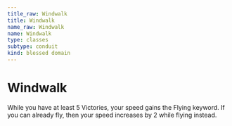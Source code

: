 ```yaml
---
title_raw: Windwalk
title: Windwalk
name_raw: Windwalk
name: Windwalk
type: classes
subtype: conduit
kind: blessed domain
---
```


# Windwalk

While you have at least 5 Victories, your speed gains the Flying keyword. If you can already fly, then your speed increases by 2 while flying instead.

